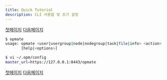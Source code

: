 ```yaml
---
title: Quick Tutorial
description: CLI 사용법 및 초기 설정
---
```


[첫페이지](QuickTutorial.md) [다음페이지](QuickTutorial2.md)


```sh
$ opmate
usage: opmate <user|usergroup|node|nodegroup|task|file|info> <action>
       [help|<options>]
```

```sh
$ vi ~/.opm/config
master_url=https://127.0.0.1:8443/opmate
```

[첫페이지](QuickTutorial.md) [다음페이지](QuickTutorial2.md)
